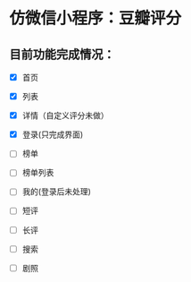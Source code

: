 # 仿微信小程序：豆瓣评分

## 目前功能完成情况：

- [x]  首页

- [x]  列表

- [x]  详情（自定义评分未做）

- [x]  登录(只完成界面)

- [ ]  榜单

- [ ]  榜单列表

- [ ]  我的(登录后未处理)

- [ ]  短评

- [ ]  长评

- [ ]  搜索

- [ ]  剧照
